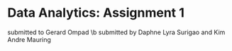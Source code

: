 # Data Analytics: Assignment 1

submitted to Gerard Ompad
\b submitted by Daphne Lyra Surigao and Kim Andre Mauring
